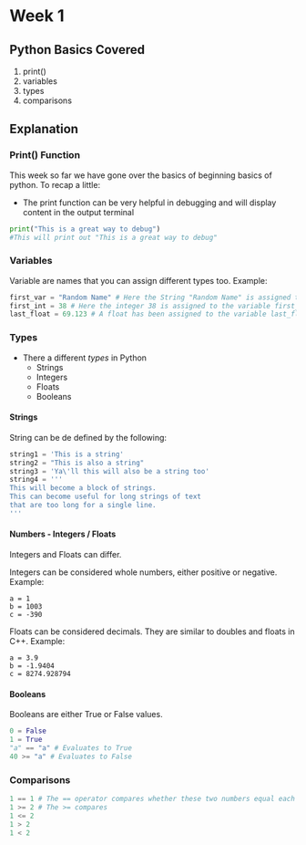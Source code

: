 # Week 1

## Python Basics Covered
1. print()
2. variables
3. types
5. comparisons

## Explanation
### Print() Function
This week so far we have gone over the basics of beginning basics of python. To recap a little:
* The print function can be very helpful in debugging and will display content in the output terminal

```Python
print("This is a great way to debug")
#This will print out "This is a great way to debug"
```
### Variables
Variable are names that you can assign different types too. Example:
```Python
first_var = "Random Name" # Here the String "Random Name" is assigned to first_var
first_int = 38 # Here the integer 38 is assigned to the variable first_int
last_float = 69.123 # A float has been assigned to the variable last_float
```

### Types
* There a different *types* in Python
    * Strings
    * Integers
    * Floats
    * Booleans

#### Strings
String can be de defined by the following:
```Python
string1 = 'This is a string'
string2 = "This is also a string"
string3 = 'Ya\'ll this will also be a string too'
string4 = '''
This will become a block of strings. 
This can become useful for long strings of text 
that are too long for a single line.
'''
```
#### Numbers - Integers / Floats

Integers and Floats can differ.

Integers can be considered whole numbers, either positive or negative.
Example: 
```
a = 1
b = 1003
c = -390
```

Floats can be considered decimals. They are similar to doubles and floats in C++.
Example:
```
a = 3.9
b = -1.9404
c = 8274.928794
```

#### Booleans
Booleans are either True or False values.

```Python
0 = False
1 = True
"a" == "a" # Evaluates to True
40 >= "a" # Evaluates to False
```

### Comparisons

```Python
1 == 1 # The == operator compares whether these two numbers equal each other or not
1 >= 2 # The >= compares 
1 <= 2
1 > 2
1 < 2 
```